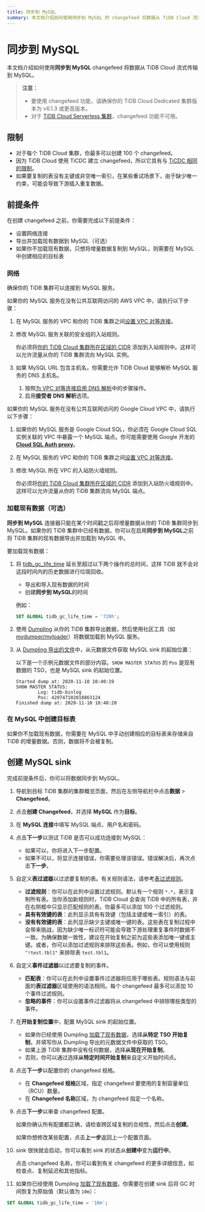 ```yaml
---
title: 同步到 MySQL
summary: 本文档介绍如何使用同步到 MySQL 的 changefeed 将数据从 TiDB Cloud 流式传输到 MySQL。它包括限制、前提条件以及创建 MySQL sink 进行数据复制的步骤。该过程涉及设置网络连接、将现有数据加载到 MySQL 以及在 MySQL 中创建目标表。完成前提条件后，用户可以创建 MySQL sink 以将数据复制到 MySQL。
---
```


# 同步到 MySQL

本文档介绍如何使用**同步到 MySQL** changefeed 将数据从 TiDB Cloud 流式传输到 MySQL。

> **注意：**
>
> - 要使用 changefeed 功能，请确保你的 TiDB Cloud Dedicated 集群版本为 v6.1.3 或更高版本。
> - 对于 [TiDB Cloud Serverless 集群](/tidb-cloud/select-cluster-tier.md#tidb-cloud-serverless)，changefeed 功能不可用。

## 限制

- 对于每个 TiDB Cloud 集群，你最多可以创建 100 个 changefeed。
- 因为 TiDB Cloud 使用 TiCDC 建立 changefeed，所以它具有与 [TiCDC 相同的限制](https://docs.pingcap.com/tidb/stable/ticdc-overview#unsupported-scenarios)。
- 如果要复制的表没有主键或非空唯一索引，在某些重试场景下，由于缺少唯一约束，可能会导致下游插入重复数据。

## 前提条件

在创建 changefeed 之前，你需要完成以下前提条件：

- 设置网络连接
- 导出并加载现有数据到 MySQL（可选）
- 如果你不加载现有数据，只想将增量数据复制到 MySQL，则需要在 MySQL 中创建相应的目标表

### 网络

确保你的 TiDB 集群可以连接到 MySQL 服务。

如果你的 MySQL 服务在没有公共互联网访问的 AWS VPC 中，请执行以下步骤：

1. 在 MySQL 服务的 VPC 和你的 TiDB 集群之间[设置 VPC 对等连接](/tidb-cloud/set-up-vpc-peering-connections.md)。
2. 修改 MySQL 服务关联的安全组的入站规则。

    你必须将[你的 TiDB Cloud 集群所在区域的 CIDR](/tidb-cloud/set-up-vpc-peering-connections.md#prerequisite-set-a-cidr-for-a-region) 添加到入站规则中。这样可以允许流量从你的 TiDB 集群流向 MySQL 实例。

3. 如果 MySQL URL 包含主机名，你需要允许 TiDB Cloud 能够解析 MySQL 服务的 DNS 主机名。

    1. 按照[为 VPC 对等连接启用 DNS 解析](https://docs.aws.amazon.com/vpc/latest/peering/modify-peering-connections.html#vpc-peering-dns)中的步骤操作。
    2. 启用**接受者 DNS 解析**选项。

如果你的 MySQL 服务在没有公共互联网访问的 Google Cloud VPC 中，请执行以下步骤：

1. 如果你的 MySQL 服务是 Google Cloud SQL，你必须在 Google Cloud SQL 实例关联的 VPC 中暴露一个 MySQL 端点。你可能需要使用 Google 开发的 [**Cloud SQL Auth proxy**](https://cloud.google.com/sql/docs/mysql/sql-proxy)。
2. 在 MySQL 服务的 VPC 和你的 TiDB 集群之间[设置 VPC 对等连接](/tidb-cloud/set-up-vpc-peering-connections.md)。
3. 修改 MySQL 所在 VPC 的入站防火墙规则。

    你必须将[你的 TiDB Cloud 集群所在区域的 CIDR](/tidb-cloud/set-up-vpc-peering-connections.md#prerequisite-set-a-cidr-for-a-region) 添加到入站防火墙规则中。这样可以允许流量从你的 TiDB 集群流向 MySQL 端点。

### 加载现有数据（可选）

**同步到 MySQL** 连接器只能在某个时间戳之后将增量数据从你的 TiDB 集群同步到 MySQL。如果你的 TiDB 集群中已经有数据，你可以在启用**同步到 MySQL**之前将 TiDB 集群的现有数据导出并加载到 MySQL 中。

要加载现有数据：

1. 将 [tidb_gc_life_time](https://docs.pingcap.com/tidb/stable/system-variables#tidb_gc_life_time-new-in-v50) 延长至超过以下两个操作的总时间，这样 TiDB 就不会对这段时间内的历史数据进行垃圾回收。

    - 导出和导入现有数据的时间
    - 创建**同步到 MySQL**的时间

    例如：

    
    ```sql
    SET GLOBAL tidb_gc_life_time = '720h';
    ```

2. 使用 [Dumpling](https://docs.pingcap.com/tidb/stable/dumpling-overview) 从你的 TiDB 集群导出数据，然后使用社区工具（如 [mydumper/myloader](https://centminmod.com/mydumper.html)）将数据加载到 MySQL 服务。

3. 从 [Dumpling 导出的文件](https://docs.pingcap.com/tidb/stable/dumpling-overview#format-of-exported-files)中，从元数据文件获取 MySQL sink 的起始位置：

    以下是一个示例元数据文件的部分内容。`SHOW MASTER STATUS` 的 `Pos` 是现有数据的 TSO，也是 MySQL sink 的起始位置。

    ```
    Started dump at: 2020-11-10 10:40:19
    SHOW MASTER STATUS:
            Log: tidb-binlog
            Pos: 420747102018863124
    Finished dump at: 2020-11-10 10:40:20
    ```

### 在 MySQL 中创建目标表

如果你不加载现有数据，你需要在 MySQL 中手动创建相应的目标表来存储来自 TiDB 的增量数据。否则，数据将不会被复制。

## 创建 MySQL sink

完成前提条件后，你可以将数据同步到 MySQL。

1. 导航到目标 TiDB 集群的集群概览页面，然后在左侧导航栏中点击**数据** > **Changefeed**。

2. 点击**创建 Changefeed**，并选择 **MySQL** 作为**目标**。

3. 在 **MySQL 连接**中填写 MySQL 端点、用户名和密码。

4. 点击**下一步**以测试 TiDB 是否可以成功连接到 MySQL：

    - 如果可以，你将进入下一步配置。
    - 如果不可以，将显示连接错误，你需要处理该错误。错误解决后，再次点击**下一步**。

5. 自定义**表过滤器**以过滤要复制的表。有关规则语法，请参考[表过滤规则](/table-filter.md)。

    - **过滤规则**：你可以在此列中设置过滤规则。默认有一个规则 `*.*`，表示复制所有表。当你添加新规则时，TiDB Cloud 会查询 TiDB 中的所有表，并在右侧框中只显示匹配规则的表。你最多可以添加 100 个过滤规则。
    - **具有有效键的表**：此列显示具有有效键（包括主键或唯一索引）的表。
    - **没有有效键的表**：此列显示缺少主键或唯一键的表。这些表在复制过程中会带来挑战，因为缺少唯一标识符可能会导致下游处理重复事件时数据不一致。为确保数据一致性，建议在开始复制之前为这些表添加唯一键或主键。或者，你可以添加过滤规则来排除这些表。例如，你可以使用规则 `"!test.tbl1"` 来排除表 `test.tbl1`。

6. 自定义**事件过滤器**以过滤要复制的事件。

    - **匹配表**：你可以在此列中设置事件过滤器将应用于哪些表。规则语法与前面的**表过滤器**区域使用的语法相同。每个 changefeed 最多可以添加 10 个事件过滤规则。
    - **忽略的事件**：你可以设置事件过滤器将从 changefeed 中排除哪些类型的事件。

7. 在**开始复制位置**中，配置 MySQL sink 的起始位置。

    - 如果你已经使用 Dumpling [加载了现有数据](#加载现有数据可选)，选择**从特定 TSO 开始复制**，并填写你从 Dumpling 导出的元数据文件中获取的 TSO。
    - 如果上游 TiDB 集群中没有任何数据，选择**从现在开始复制**。
    - 否则，你可以通过选择**从特定时间开始复制**来自定义开始时间点。

8. 点击**下一步**以配置你的 changefeed 规格。

    - 在 **Changefeed 规格**区域，指定 changefeed 要使用的复制容量单位（RCU）数量。
    - 在 **Changefeed 名称**区域，为 changefeed 指定一个名称。

9. 点击**下一步**以审查 changefeed 配置。

    如果你确认所有配置都正确，请检查跨区域复制的合规性，然后点击**创建**。

    如果你想修改某些配置，点击**上一步**返回上一个配置页面。

10. sink 很快就会启动，你可以看到 sink 的状态从**创建中**变为**运行中**。

    点击 changefeed 名称，你可以看到有关 changefeed 的更多详细信息，如检查点、复制延迟和其他指标。

11. 如果你已经使用 Dumpling [加载了现有数据](#加载现有数据可选)，你需要在创建 sink 后将 GC 时间恢复为原始值（默认值为 `10m`）：


```sql
SET GLOBAL tidb_gc_life_time = '10m';
```
